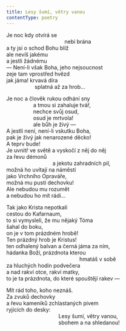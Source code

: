 ```yaml
---
title: Lesy šumí, větry vanou
contentType: poetry
---
```


<section>

Je noc kdy otvírá se  
                                       nebi brána  
a ty jsi o schod Bohu blíž  
ale nevíš jakému  
a jestli žádnému  
— Není-li však Boha, jeho nejsoucnost  
zeje tam vprostřed hvězd  
jak jáma! krvavá díra  
                   splatná až za hrob…

</section>

<section>

Je noc a člověk rukou odhání sny  
                  a tmou si zahaluje tvář,  
                  nechce svůj osud,  
                  osud je mrtvola!  
                  ale bůh je živý —  
A jestli není, není-li vskutku Boha,  
pak je živý jak nenarozené děcko!  
A teprv bude!  
Je uvnitř ve světě a vyskočí z něj do něj  
za řevu démonů  
                               a jekotu zahradních pil,  
možná ho uvítají na náměstí  
jako Vrchního Opraváře,  
možná mu pustí dechovku!  
Ale nebudou mu rozumět  
a nebudou ho mít rádi…

</section>

<section>

Tak jako Krista nepotkali  
cestou do Kafarnaum,  
to si vymysleli, že mu nějaký Tóma  
šahal do boku,  
on je v tom prázdném hrobě!  
Ten prázdný hrob je Kristus!  
ten odhalený balvan a černá jáma za ním,  
hádanka Boží, prázdnota kterou  
                                                 hmatáš v sobě  
za hluchých hodin podvečera  
a nad rakví otce, rakví matky,  
to je ta prázdnota, do které spouštějí rakev —

</section>

<section>

Mít rád toho, koho neznáš.  
Za zvuků dechovky  
a řevu kameníků zchlastaných pivem  
ryjících do desky:  
                                   Lesy šumí, větry vanou,  
                                   sbohem a na shledanou!

</section>
